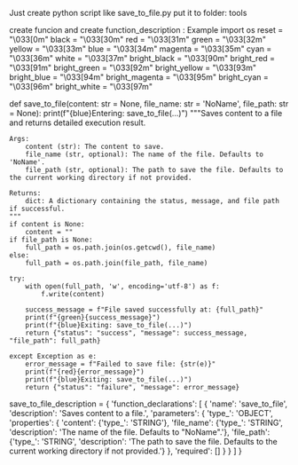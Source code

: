 Just create  python script  like  save_to_file.py
put  it  to folder: tools

 create funcion and   create function_description : 
 Example
 import  os
reset = "\033[0m"
black = "\033[30m"
red = "\033[31m"
green = "\033[32m"
yellow = "\033[33m"
blue = "\033[34m"
magenta = "\033[35m"
cyan = "\033[36m"
white = "\033[37m"
bright_black = "\033[90m"
bright_red = "\033[91m"
bright_green = "\033[92m"
bright_yellow = "\033[93m"
bright_blue = "\033[94m"
bright_magenta = "\033[95m"
bright_cyan = "\033[96m"
bright_white = "\033[97m"



def save_to_file(content: str = None, file_name: str = 'NoName', file_path: str = None):
    print(f"{blue}Entering: save_to_file(...)")
    """Saves content to a file and returns detailed execution result.

    Args:
        content (str): The content to save.
        file_name (str, optional): The name of the file. Defaults to 'NoName'.
        file_path (str, optional): The path to save the file. Defaults to the current working directory if not provided.

    Returns:
        dict: A dictionary containing the status, message, and file path if successful.
    """
    if content is None:
        content = ""
    if file_path is None:
        full_path = os.path.join(os.getcwd(), file_name)
    else:
        full_path = os.path.join(file_path, file_name)

    try:
        with open(full_path, 'w', encoding='utf-8') as f:
            f.write(content)

        success_message = f"File saved successfully at: {full_path}"
        print(f"{green}{success_message}")
        print(f"{blue}Exiting: save_to_file(...)")
        return {"status": "success", "message": success_message, "file_path": full_path}

    except Exception as e:
        error_message = f"Failed to save file: {str(e)}"
        print(f"{red}{error_message}")
        print(f"{blue}Exiting: save_to_file(...)")
        return {"status": "failure", "message": error_message}





save_to_file_description = {
    'function_declarations': [
        {
            'name': 'save_to_file',
            'description': 'Saves content to a file.',
            'parameters': {
                'type_': 'OBJECT',
                'properties': {
                    'content': {'type_': 'STRING'},
                    'file_name': {'type_': 'STRING', 'description': 'The name of the file. Defaults to "NoName".'},
                    'file_path': {'type_': 'STRING',
                                  'description': 'The path to save the file. Defaults to the current working directory if not provided.'}
                },
                'required': []
            }
        }
    ]
}
